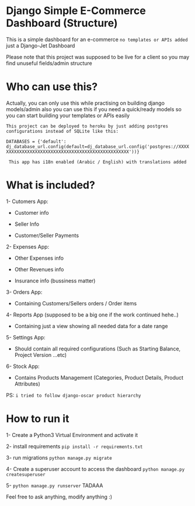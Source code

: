# Django Simple E-Commerce Dashboard (Structure)

This is a simple dashboard for an e-commerce `no templates or APIs added` just a Django-Jet Dashboard

Please note that this project was supposed to be live for a client so you may find unuseful fields/admin structure

# Who can use this?

Actually, you can only use this while practising on building django models/admin
also you can use this if you need a quick/ready models so you can start building your templates or APIs easily


``` This project can be deployed to heroku by just adding postgres configurations instead of SQLite like this: ```

`DATABASES = {'default': dj_database_url.config(default=dj_database_url.config('postgres://XXXXXXXXXXXXXXXXXXXXXXXXXXXXXXXXXXXXXXXXXXXXXXXXXXX'))}`


` This app has i18n enabled (Arabic / English) with translations added`


# What is included?

1- Cutomers App:
  - Customer info
  
  - Seller Info
  
  - Customer/Seller Payments

2- Expenses App:
  
  - Other Expenses info
  
  - Other Revenues info
  
  - Insurance info (bussiness matter)

3- Orders App: 
  
  - Containing Customers/Sellers orders / Order items

4- Reports App (supposed to be a big one if the work continued hehe..)
  
  - Containing just a view showing all needed data for a date range

5- Settings App:
  
  - Should contain all required configurations (Such as Starting Balance, Project Version ...etc)

6- Stock App:
  
  - Contains Products Management (Categories, Product Details, Product Attributes) 
  
  PS: `i tried to follow django-oscar product hierarchy`
  
# How to run it
1- Create a Python3 Virtual Environment and activate it

2- install requirements `pip install -r requirements.txt`

3- run migrations `python manage.py migrate`

4- Create a superuser account to access the dashboard `python manage.py createsuperuser`

5- `python manage.py runserver` TADAAA


Feel free to ask anything, modify anything :)
